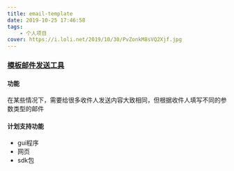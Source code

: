 ```yaml
---
title: email-template
date: 2019-10-25 17:46:58
tags: 
    - 个人项目
cover: https://i.loli.net/2019/10/30/PvZonkM8sVQ2Xjf.jpg
---
```


### [模板邮件发送工具](https://github.com/tuean/template-email-sender)
#### 功能
在某些情况下，需要给很多收件人发送内容大致相同，但根据收件人填写不同的参数类型的邮件

#### 计划支持功能
* gui程序
* 网页
* sdk包

